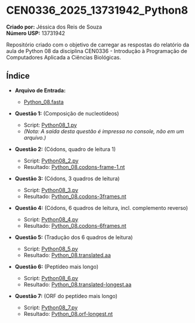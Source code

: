 # CEN0336_2025_13731942_Python8

**Criado por:** Jéssica dos Reis de Souza  
**Número USP:** 13731942

Repositório criado com o objetivo de carregar as respostas do relatório da aula de Python 08 da disciplina CEN0336 - Introdução à Programação de Computadores Aplicada a Ciências Biológicas.


## Índice

- **Arquivo de Entrada:**
    - [Python_08.fasta](Python_08.fasta)

- **Questão 1:** (Composição de nucleotídeos)
    - Script: [Python08_1.py](Python08_1.py)
    - *(Nota: A saída desta questão é impressa no console, não em um arquivo.)*

- **Questão 2:** (Códons, quadro de leitura 1)
    - Script: [Python08_2.py](Python08_2.py)
    - Resultado: [Python_08.codons-frame-1.nt](Python_08.codons-frame-1.nt)

- **Questão 3:** (Códons, 3 quadros de leitura)
    - Script: [Python08_3.py](Python08_3.py)
    - Resultado: [Python_08.codons-3frames.nt](Python_08.codons-3frames.nt)

- **Questão 4:** (Códons, 6 quadros de leitura, incl. complemento reverso)
    - Script: [Python08_4.py](Python08_4.py)
    - Resultado: [Python_08.codons-6frames.nt](Python_08.codons-6frames.nt)

- **Questão 5:** (Tradução dos 6 quadros de leitura)
    - Script: [Python08_5.py](Python08_5.py)
    - Resultado: [Python_08.translated.aa](Python_08.translated.aa)

- **Questão 6:** (Peptídeo mais longo)
    - Script: [Python08_6.py](Python08_6.py)
    - Resultado: [Python_08.translated-longest.aa](Python_08.translated-longest.aa)

- **Questão 7:** (ORF do peptídeo mais longo)
    - Script: [Python08_7.py](Python08_7.py)
    - Resultado: [Python_08.orf-longest.nt](Python_08.orf-longest.nt)
